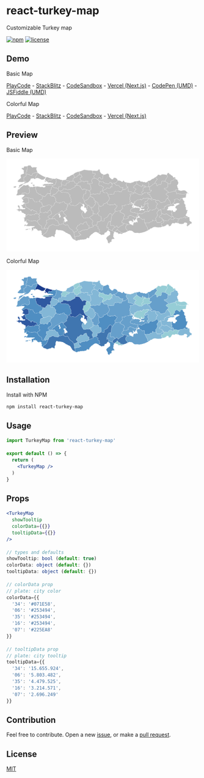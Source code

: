 # react-turkey-map

Customizable Turkey map

[![npm](https://img.shields.io/npm/v/react-turkey-map.svg?style=flat-square)](https://www.npmjs.com/package/react-turkey-map)
[![license](https://img.shields.io/badge/license-MIT-blue.svg?style=flat-square)](https://github.com/ozgrozer/react-turkey-map/blob/main/license)

## Demo

Basic Map

[PlayCode](https://playcode.io/1891552) - [StackBlitz](https://stackblitz.com/edit/react-turkey-map?file=src%2FApp.jsx) - [CodeSandbox](https://codesandbox.io/p/sandbox/react-turkey-map-kwxylt?file=%2Fsrc%2FApp.jsx) - [Vercel (Next.js)](https://react-turkey-map-basic.vercel.app) - [CodePen (UMD)](https://codepen.io/ozgrozer/pen/JjqWEbe?editors=1000) - [JSFiddle (UMD)](https://jsfiddle.net/ozgrozer/314nLwa2/)

Colorful Map

[PlayCode](https://playcode.io/1891656) - [StackBlitz](https://stackblitz.com/edit/react-turkey-map-lemehe?file=src%2FApp.jsx) - [CodeSandbox](https://codesandbox.io/p/sandbox/react-turkey-map-colorful-ds9tj3?file=%2Fsrc%2FApp.jsx) - [Vercel (Next.js)](https://react-turkey-map-colorful.vercel.app/)

## Preview

Basic Map

<img src="./preview/basic-map.png" alt="" width="600" />

Colorful Map

<img src="./preview/colorful-map.png" alt="" width="600" />

## Installation

Install with NPM

```sh
npm install react-turkey-map
```

## Usage

```jsx
import TurkeyMap from 'react-turkey-map'

export default () => {
  return (
    <TurkeyMap />
  )
}
```

## Props

```jsx
<TurkeyMap
  showTooltip
  colorData={{}}
  tooltipData={{}}
/>

// types and defaults
showTooltip: bool (default: true)
colorData: object (default: {})
tooltipData: object (default: {})

// colorData prop
// plate: city color
colorData={{
  '34': '#071E58',
  '06': '#253494',
  '35': '#253494',
  '16': '#253494',
  '07': '#225EA8'
}}

// tooltipData prop
// plate: city tooltip
tooltipData={{
  '34': '15.655.924',
  '06': '5.803.482',
  '35': '4.479.525',
  '16': '3.214.571',
  '07': '2.696.249'
}}
```

## Contribution

Feel free to contribute. Open a new [issue](https://github.com/ozgrozer/react-turkey-map/issues), or make a [pull request](https://github.com/ozgrozer/react-turkey-map/pulls).

## License

[MIT](https://github.com/ozgrozer/react-turkey-map/blob/main/license)
